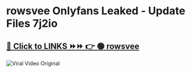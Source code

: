 
 # rowsvee Onlyfans Leaked - Update Files 7j2io

## <h2><a href="https://clipsfans.com/rowsvee&ref=git">🔗 Click to LINKS ⏩⏩ 👉 🟢 rowsvee </a></h2>

<a href="https://clipsfans.com/rowsvee&ref=git" rel="nofollow" data-target="animated-image.originalLink"><img src="https://i.ibb.co.com/xMMVF88/686577567.gif" alt="Viral Video Original" style="max-width: 100%; display: inline-block;" data-target="animated-image.originalImage"></a>


